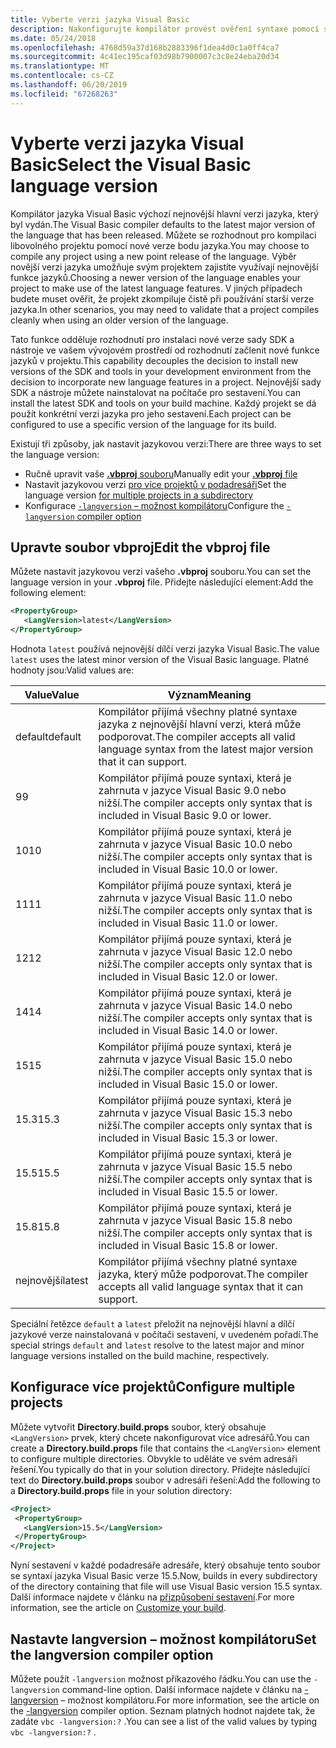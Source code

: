 ```yaml
---
title: Vyberte verzi jazyka Visual Basic
description: Nakonfigurujte kompilátor provést ověření syntaxe pomocí specifické verzi kompilátoru.
ms.date: 05/24/2018
ms.openlocfilehash: 4768d59a37d168b2883396f1dea4d0c1a0ff4ca7
ms.sourcegitcommit: 4c41ec195caf03d98b7900007c3c8e24eba20d34
ms.translationtype: MT
ms.contentlocale: cs-CZ
ms.lasthandoff: 06/20/2019
ms.locfileid: "67268263"
---
```

# <a name="select-the-visual-basic-language-version"></a><span data-ttu-id="11b7c-103">Vyberte verzi jazyka Visual Basic</span><span class="sxs-lookup"><span data-stu-id="11b7c-103">Select the Visual Basic language version</span></span>

<span data-ttu-id="11b7c-104">Kompilátor jazyka Visual Basic výchozí nejnovější hlavní verzi jazyka, který byl vydán.</span><span class="sxs-lookup"><span data-stu-id="11b7c-104">The Visual Basic compiler defaults to the latest major version of the language that has been released.</span></span> <span data-ttu-id="11b7c-105">Můžete se rozhodnout pro kompilaci libovolného projektu pomocí nové verze bodu jazyka.</span><span class="sxs-lookup"><span data-stu-id="11b7c-105">You may choose to compile any project using a new point release of the language.</span></span> <span data-ttu-id="11b7c-106">Výběr novější verzi jazyka umožňuje svým projektem zajistíte využívají nejnovější funkce jazyků.</span><span class="sxs-lookup"><span data-stu-id="11b7c-106">Choosing a newer version of the language enables your project to make use of the latest language features.</span></span> <span data-ttu-id="11b7c-107">V jiných případech budete muset ověřit, že projekt zkompiluje čistě při používání starší verze jazyka.</span><span class="sxs-lookup"><span data-stu-id="11b7c-107">In other scenarios, you may need to validate that a project compiles cleanly when using an older version of the language.</span></span>

<span data-ttu-id="11b7c-108">Tato funkce odděluje rozhodnutí pro instalaci nové verze sady SDK a nástroje ve vašem vývojovém prostředí od rozhodnutí začlenit nové funkce jazyků v projektu.</span><span class="sxs-lookup"><span data-stu-id="11b7c-108">This capability decouples the decision to install new versions of the SDK and tools in your development environment from the decision to incorporate new language features in a project.</span></span> <span data-ttu-id="11b7c-109">Nejnovější sady SDK a nástroje můžete nainstalovat na počítače pro sestavení.</span><span class="sxs-lookup"><span data-stu-id="11b7c-109">You can install the latest SDK and tools on your build machine.</span></span> <span data-ttu-id="11b7c-110">Každý projekt se dá použít konkrétní verzi jazyka pro jeho sestavení.</span><span class="sxs-lookup"><span data-stu-id="11b7c-110">Each project can be configured to use a specific version of the language for its build.</span></span>

<span data-ttu-id="11b7c-111">Existují tři způsoby, jak nastavit jazykovou verzi:</span><span class="sxs-lookup"><span data-stu-id="11b7c-111">There are three ways to set the language version:</span></span>

- <span data-ttu-id="11b7c-112">Ručně upravit vaše [ **.vbproj** souboru](#edit-the-vbproj-file)</span><span class="sxs-lookup"><span data-stu-id="11b7c-112">Manually edit your [**.vbproj** file](#edit-the-vbproj-file)</span></span>
- <span data-ttu-id="11b7c-113">Nastavit jazykovou verzi [pro více projektů v podadresáři](#configure-multiple-projects)</span><span class="sxs-lookup"><span data-stu-id="11b7c-113">Set the language version [for multiple projects in a subdirectory](#configure-multiple-projects)</span></span>
- <span data-ttu-id="11b7c-114">Konfigurace [ `-langversion` – možnost kompilátoru](#set-the-langversion-compiler-option)</span><span class="sxs-lookup"><span data-stu-id="11b7c-114">Configure the [`-langversion` compiler option](#set-the-langversion-compiler-option)</span></span>

## <a name="edit-the-vbproj-file"></a><span data-ttu-id="11b7c-115">Upravte soubor vbproj</span><span class="sxs-lookup"><span data-stu-id="11b7c-115">Edit the vbproj file</span></span>

<span data-ttu-id="11b7c-116">Můžete nastavit jazykovou verzi vašeho **.vbproj** souboru.</span><span class="sxs-lookup"><span data-stu-id="11b7c-116">You can set the language version in your **.vbproj** file.</span></span> <span data-ttu-id="11b7c-117">Přidejte následující element:</span><span class="sxs-lookup"><span data-stu-id="11b7c-117">Add the following element:</span></span>

```xml
<PropertyGroup>
   <LangVersion>latest</LangVersion>
</PropertyGroup>
```

<span data-ttu-id="11b7c-118">Hodnota `latest` používá nejnovější dílčí verzi jazyka Visual Basic.</span><span class="sxs-lookup"><span data-stu-id="11b7c-118">The value `latest` uses the latest minor version of the Visual Basic language.</span></span> <span data-ttu-id="11b7c-119">Platné hodnoty jsou:</span><span class="sxs-lookup"><span data-stu-id="11b7c-119">Valid values are:</span></span>

|<span data-ttu-id="11b7c-120">Value</span><span class="sxs-lookup"><span data-stu-id="11b7c-120">Value</span></span>|<span data-ttu-id="11b7c-121">Význam</span><span class="sxs-lookup"><span data-stu-id="11b7c-121">Meaning</span></span>|
|------------|-------------|
|<span data-ttu-id="11b7c-122">default</span><span class="sxs-lookup"><span data-stu-id="11b7c-122">default</span></span>|<span data-ttu-id="11b7c-123">Kompilátor přijímá všechny platné syntaxe jazyka z nejnovější hlavní verzi, která může podporovat.</span><span class="sxs-lookup"><span data-stu-id="11b7c-123">The compiler accepts all valid language syntax from the latest major version that it can support.</span></span>|
|<span data-ttu-id="11b7c-124">9</span><span class="sxs-lookup"><span data-stu-id="11b7c-124">9</span></span>|<span data-ttu-id="11b7c-125">Kompilátor přijímá pouze syntaxi, která je zahrnuta v jazyce Visual Basic 9.0 nebo nižší.</span><span class="sxs-lookup"><span data-stu-id="11b7c-125">The compiler accepts only syntax that is included in Visual Basic 9.0 or lower.</span></span>|
|<span data-ttu-id="11b7c-126">10</span><span class="sxs-lookup"><span data-stu-id="11b7c-126">10</span></span>|<span data-ttu-id="11b7c-127">Kompilátor přijímá pouze syntaxi, která je zahrnuta v jazyce Visual Basic 10.0 nebo nižší.</span><span class="sxs-lookup"><span data-stu-id="11b7c-127">The compiler accepts only syntax that is included in Visual Basic 10.0 or lower.</span></span>|
|<span data-ttu-id="11b7c-128">11</span><span class="sxs-lookup"><span data-stu-id="11b7c-128">11</span></span>|<span data-ttu-id="11b7c-129">Kompilátor přijímá pouze syntaxi, která je zahrnuta v jazyce Visual Basic 11.0 nebo nižší.</span><span class="sxs-lookup"><span data-stu-id="11b7c-129">The compiler accepts only syntax that is included in Visual Basic 11.0 or lower.</span></span>|
|<span data-ttu-id="11b7c-130">12</span><span class="sxs-lookup"><span data-stu-id="11b7c-130">12</span></span>|<span data-ttu-id="11b7c-131">Kompilátor přijímá pouze syntaxi, která je zahrnuta v jazyce Visual Basic 12.0 nebo nižší.</span><span class="sxs-lookup"><span data-stu-id="11b7c-131">The compiler accepts only syntax that is included in Visual Basic 12.0 or lower.</span></span>|
|<span data-ttu-id="11b7c-132">14</span><span class="sxs-lookup"><span data-stu-id="11b7c-132">14</span></span>|<span data-ttu-id="11b7c-133">Kompilátor přijímá pouze syntaxi, která je zahrnuta v jazyce Visual Basic 14.0 nebo nižší.</span><span class="sxs-lookup"><span data-stu-id="11b7c-133">The compiler accepts only syntax that is included in Visual Basic 14.0 or lower.</span></span>|
|<span data-ttu-id="11b7c-134">15</span><span class="sxs-lookup"><span data-stu-id="11b7c-134">15</span></span>|<span data-ttu-id="11b7c-135">Kompilátor přijímá pouze syntaxi, která je zahrnuta v jazyce Visual Basic 15.0 nebo nižší.</span><span class="sxs-lookup"><span data-stu-id="11b7c-135">The compiler accepts only syntax that is included in Visual Basic 15.0 or lower.</span></span>|
|<span data-ttu-id="11b7c-136">15.3</span><span class="sxs-lookup"><span data-stu-id="11b7c-136">15.3</span></span>|<span data-ttu-id="11b7c-137">Kompilátor přijímá pouze syntaxi, která je zahrnuta v jazyce Visual Basic 15.3 nebo nižší.</span><span class="sxs-lookup"><span data-stu-id="11b7c-137">The compiler accepts only syntax that is included in Visual Basic 15.3 or lower.</span></span>|
|<span data-ttu-id="11b7c-138">15.5</span><span class="sxs-lookup"><span data-stu-id="11b7c-138">15.5</span></span>|<span data-ttu-id="11b7c-139">Kompilátor přijímá pouze syntaxi, která je zahrnuta v jazyce Visual Basic 15.5 nebo nižší.</span><span class="sxs-lookup"><span data-stu-id="11b7c-139">The compiler accepts only syntax that is included in Visual Basic 15.5 or lower.</span></span>|
|<span data-ttu-id="11b7c-140">15.8</span><span class="sxs-lookup"><span data-stu-id="11b7c-140">15.8</span></span>|<span data-ttu-id="11b7c-141">Kompilátor přijímá pouze syntaxi, která je zahrnuta v jazyce Visual Basic 15.8 nebo nižší.</span><span class="sxs-lookup"><span data-stu-id="11b7c-141">The compiler accepts only syntax that is included in Visual Basic 15.8 or lower.</span></span>|
|<span data-ttu-id="11b7c-142">nejnovější</span><span class="sxs-lookup"><span data-stu-id="11b7c-142">latest</span></span>|<span data-ttu-id="11b7c-143">Kompilátor přijímá všechny platné syntaxe jazyka, který může podporovat.</span><span class="sxs-lookup"><span data-stu-id="11b7c-143">The compiler accepts all valid language syntax that it can support.</span></span>|

<span data-ttu-id="11b7c-144">Speciální řetězce `default` a `latest` přeložit na nejnovější hlavní a dílčí jazykové verze nainstalovaná v počítači sestavení, v uvedeném pořadí.</span><span class="sxs-lookup"><span data-stu-id="11b7c-144">The special strings `default` and `latest` resolve to the latest major and minor language versions installed on the build machine, respectively.</span></span>

## <a name="configure-multiple-projects"></a><span data-ttu-id="11b7c-145">Konfigurace více projektů</span><span class="sxs-lookup"><span data-stu-id="11b7c-145">Configure multiple projects</span></span>

<span data-ttu-id="11b7c-146">Můžete vytvořit **Directory.build.props** soubor, který obsahuje `<LangVersion>` prvek, který chcete nakonfigurovat více adresářů.</span><span class="sxs-lookup"><span data-stu-id="11b7c-146">You can create a **Directory.build.props** file that contains the `<LangVersion>` element to configure multiple directories.</span></span> <span data-ttu-id="11b7c-147">Obvykle to uděláte ve svém adresáři řešení.</span><span class="sxs-lookup"><span data-stu-id="11b7c-147">You typically do that in your solution directory.</span></span> <span data-ttu-id="11b7c-148">Přidejte následující text do **Directory.build.props** soubor v adresáři řešení:</span><span class="sxs-lookup"><span data-stu-id="11b7c-148">Add the following to a **Directory.build.props** file in your solution directory:</span></span>

```xml
<Project>
 <PropertyGroup>
   <LangVersion>15.5</LangVersion>
 </PropertyGroup>
</Project>
```

<span data-ttu-id="11b7c-149">Nyní sestavení v každé podadresáře adresáře, který obsahuje tento soubor se syntaxí jazyka Visual Basic verze 15.5.</span><span class="sxs-lookup"><span data-stu-id="11b7c-149">Now, builds in every subdirectory of the directory containing that file will use Visual Basic version 15.5 syntax.</span></span> <span data-ttu-id="11b7c-150">Další informace najdete v článku na [přizpůsobení sestavení](/visualstudio/msbuild/customize-your-build).</span><span class="sxs-lookup"><span data-stu-id="11b7c-150">For more information, see the article on [Customize your build](/visualstudio/msbuild/customize-your-build).</span></span>

## <a name="set-the-langversion-compiler-option"></a><span data-ttu-id="11b7c-151">Nastavte langversion – možnost kompilátoru</span><span class="sxs-lookup"><span data-stu-id="11b7c-151">Set the langversion compiler option</span></span>

<span data-ttu-id="11b7c-152">Můžete použít `-langversion` možnost příkazového řádku.</span><span class="sxs-lookup"><span data-stu-id="11b7c-152">You can use the `-langversion` command-line option.</span></span> <span data-ttu-id="11b7c-153">Další informace najdete v článku na [- langversion](../reference/command-line-compiler/langversion.md) – možnost kompilátoru.</span><span class="sxs-lookup"><span data-stu-id="11b7c-153">For more information, see the article on the [-langversion](../reference/command-line-compiler/langversion.md) compiler option.</span></span> <span data-ttu-id="11b7c-154">Seznam platných hodnot najdete tak, že zadáte `vbc -langversion:?` .</span><span class="sxs-lookup"><span data-stu-id="11b7c-154">You can see a list of the valid values by typing  `vbc -langversion:?` .</span></span>
